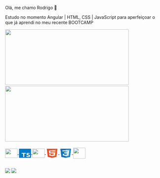 Olá, me chamo Rodrigo 👋

Estudo no momento Angular | HTML, CSS | JavaScript  para aperfeiçoar o que já aprendi no meu recente BOOTCAMP

  <div >
  <a href="https://github.com/rmatos96">
  <img height="180em" width="400em" src="https://github-readme-stats.vercel.app/api?username=rmatos96&show_icons=true&theme=dark&include_all_commits=true&count_private=true"/>
  <img height="180em" width="400em" src="https://github-readme-stats.vercel.app/api/top-langs/?username=rmatos96&layout=compact&langs_count=7&theme=dark"/>
  </div>
  
  <div style="display: inline_block;"><br>
    <img align="center" height="30" width="40" src="https://cdn.jsdelivr.net/gh/devicons/devicon/icons/javascript/javascript-plain.svg">
    <img align="center" height="30" width="40" src="https://raw.githubusercontent.com/devicons/devicon/master/icons/typescript/typescript-plain.svg">
    <img align="center" height="30" width="40" src="https://cdn.jsdelivr.net/gh/devicons/devicon/icons/angularjs/angularjs-original.svg">
    <img align="center" height="30" width="40" src="https://raw.githubusercontent.com/devicons/devicon/master/icons/html5/html5-original.svg">
    <img align="center" height="30" width="40" src="https://raw.githubusercontent.com/devicons/devicon/master/icons/css3/css3-original.svg">
    <img align="center" height="35" width="40" src="https://cdn.jsdelivr.net/gh/devicons/devicon/icons/java/java-original.svg"">     
  </div>
        <br>                                                                                                                                         
  <div>

  <a href="https://www.instagram.com/rmatos96/" target="_blank"><img src="https://img.shields.io/badge/-Instagram-%23E4405F?style=for-the-badge&logo=instagram&logoColor=white" target="_blank"></a>
  <a href="https://www.linkedin.com/in/rodrigo-matos-louren%C3%A7o-6b83b622b/" target="_blank"><img src="https://img.shields.io/badge/-LinkedIn-%230077B5?style=for-the-badge&logo=linkedin&logoColor=white" target="_blank"></a>                                                                                                                                             
  </div>                                                                                                                                               


